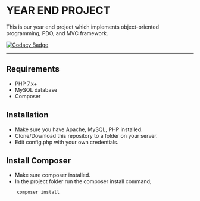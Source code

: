 # YEAR END PROJECT

This is our year end project which implements object-oriented programming, PDO, and MVC framework.

[![Codacy Badge](https://api.codacy.com/project/badge/Grade/97da994249534d3582234e9ca0c2d2d1)](https://www.codacy.com?utm_source=github.com&utm_medium=referral&utm_content=OussamaMater/PFA&utm_campaign=Badge_Grade)

---

## Requirements

-   PHP 7.x+
-   MySQL database
-   Composer

## Installation

-   Make sure you have Apache, MySQL, PHP installed.
-   Clone/Download this repository to a folder on your server.
-   Edit config.php with your own credentials.

## Install Composer

-   Make sure composer installed.
-   In the project folder run the composer install command;

```bash
    composer install
```
